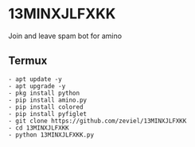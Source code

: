 # 13MINXJLFXKK
Join and leave spam bot for amino


## Termux
```shell
- apt update -y
- apt upgrade -y
- pkg install python
- pip install amino.py
- pip install colored
- pip install pyfiglet
- git clone https://github.com/zeviel/13MINXJLFXKK
- cd 13MINXJLFXKK
- python 13MINXJLFXKK.py
```
